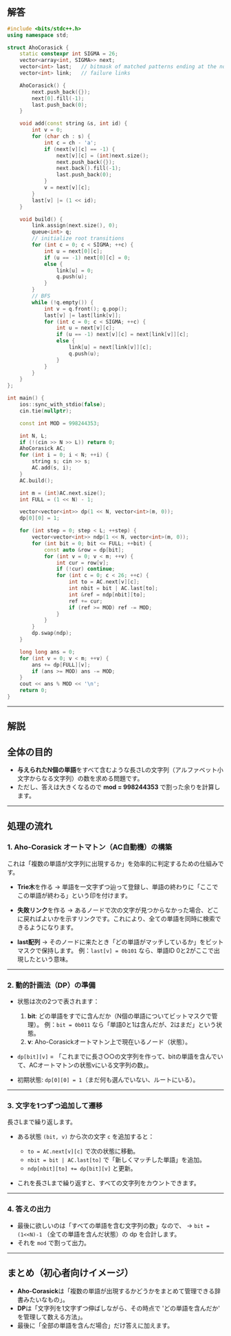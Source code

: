 ## 解答
```C++
#include <bits/stdc++.h>
using namespace std;

struct AhoCorasick {
    static constexpr int SIGMA = 26;
    vector<array<int, SIGMA>> next;
    vector<int> last;   // bitmask of matched patterns ending at the node
    vector<int> link;   // failure links

    AhoCorasick() {
        next.push_back({});
        next[0].fill(-1);
        last.push_back(0);
    }

    void add(const string &s, int id) {
        int v = 0;
        for (char ch : s) {
            int c = ch - 'a';
            if (next[v][c] == -1) {
                next[v][c] = (int)next.size();
                next.push_back({});
                next.back().fill(-1);
                last.push_back(0);
            }
            v = next[v][c];
        }
        last[v] |= (1 << id);
    }

    void build() {
        link.assign(next.size(), 0);
        queue<int> q;
        // initialize root transitions
        for (int c = 0; c < SIGMA; ++c) {
            int u = next[0][c];
            if (u == -1) next[0][c] = 0;
            else {
                link[u] = 0;
                q.push(u);
            }
        }
        // BFS
        while (!q.empty()) {
            int v = q.front(); q.pop();
            last[v] |= last[link[v]];
            for (int c = 0; c < SIGMA; ++c) {
                int u = next[v][c];
                if (u == -1) next[v][c] = next[link[v]][c];
                else {
                    link[u] = next[link[v]][c];
                    q.push(u);
                }
            }
        }
    }
};

int main() {
    ios::sync_with_stdio(false);
    cin.tie(nullptr);

    const int MOD = 998244353;

    int N, L;
    if (!(cin >> N >> L)) return 0;
    AhoCorasick AC;
    for (int i = 0; i < N; ++i) {
        string s; cin >> s;
        AC.add(s, i);
    }
    AC.build();

    int m = (int)AC.next.size();
    int FULL = (1 << N) - 1;

    vector<vector<int>> dp(1 << N, vector<int>(m, 0));
    dp[0][0] = 1;

    for (int step = 0; step < L; ++step) {
        vector<vector<int>> ndp(1 << N, vector<int>(m, 0));
        for (int bit = 0; bit <= FULL; ++bit) {
            const auto &row = dp[bit];
            for (int v = 0; v < m; ++v) {
                int cur = row[v];
                if (!cur) continue;
                for (int c = 0; c < 26; ++c) {
                    int to = AC.next[v][c];
                    int nbit = bit | AC.last[to];
                    int &ref = ndp[nbit][to];
                    ref += cur;
                    if (ref >= MOD) ref -= MOD;
                }
            }
        }
        dp.swap(ndp);
    }

    long long ans = 0;
    for (int v = 0; v < m; ++v) {
        ans += dp[FULL][v];
        if (ans >= MOD) ans -= MOD;
    }
    cout << ans % MOD << '\n';
    return 0;
}
```

---

## 解説

## 全体の目的

* **与えられたN個の単語**をすべて含むような長さLの文字列（アルファベット小文字からなる文字列）の数を求める問題です。
* ただし、答えは大きくなるので **mod = 998244353** で割った余りを計算します。

---

## 処理の流れ

### 1. Aho-Corasick オートマトン（AC自動機）の構築

これは「複数の単語が文字列に出現するか」を効率的に判定するための仕組みです。

* **Trie木**を作る
  → 単語を一文字ずつ辿って登録し、単語の終わりに「ここでこの単語が終わる」という印を付けます。

* **失敗リンク**を作る
  → あるノードで次の文字が見つからなかった場合、どこに戻ればよいかを示すリンクです。これにより、全ての単語を同時に検索できるようになります。

* **last配列**
  → そのノードに来たとき「どの単語がマッチしているか」をビットマスクで保持します。
  例：`last[v] = 0b101` なら、単語ID 0と2がここで出現したという意味。

---

### 2. 動的計画法（DP）の準備

* 状態は次の2つで表されます：

  1. **bit**: どの単語をすでに含んだか（N個の単語についてビットマスクで管理）。
     例：`bit = 0b011` なら「単語0と1は含んだが、2はまだ」という状態。
  2. **v**: Aho-Corasickオートマトン上で現在いるノード（状態）。

* `dp[bit][v]` = 「これまでに長さ○○の文字列を作って、bitの単語を含んでいて、ACオートマトンの状態vにいる文字列の数」。

* 初期状態: `dp[0][0] = 1`（まだ何も選んでいない、ルートにいる）。

---

### 3. 文字を1つずつ追加して遷移

長さLまで繰り返します。

* ある状態 `(bit, v)` から次の文字 `c` を追加すると：

  * `to = AC.next[v][c]` で次の状態に移動。
  * `nbit = bit | AC.last[to]` で「新しくマッチした単語」を追加。
  * `ndp[nbit][to] += dp[bit][v]` と更新。

* これを長さLまで繰り返すと、すべての文字列をカウントできます。

---

### 4. 答えの出力

* 最後に欲しいのは「すべての単語を含む文字列の数」なので、
  → `bit = (1<<N)-1` （全ての単語を含んだ状態）の dp を合計します。
* それを `mod` で割って出力。

---

## まとめ（初心者向けイメージ）

* **Aho-Corasick**は「複数の単語が出現するかどうかをまとめて管理できる辞書みたいなもの」。
* **DP**は「文字列を1文字ずつ伸ばしながら、その時点で 'どの単語を含んだか' を管理して数える方法」。
* 最後に「全部の単語を含んだ場合」だけ答えに加えます。


